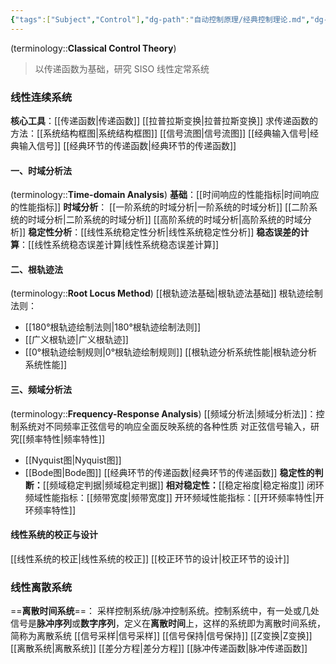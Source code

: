 ```yaml
---
{"tags":["Subject","Control"],"dg-path":"自动控制原理/经典控制理论.md","dg-publish":true,"dg-pinned":null,"permalink":"/自动控制原理/经典控制理论/","dgPassFrontmatter":true,"noteIcon":"","created":"2024-12-03T17:18:05.755+08:00","updated":"2025-03-03T12:22:59.213+08:00"}
---
```



(terminology::**Classical Control Theory**)
> 以传递函数为基础，研究 SISO 线性定常系统
### 线性连续系统
**核心工具**：[[传递函数\|传递函数]]   [[拉普拉斯变换\|拉普拉斯变换]]
求传递函数的方法：[[系统结构框图\|系统结构框图]]  [[信号流图\|信号流图]]
[[经典输入信号\|经典输入信号]]
[[经典环节的传递函数\|经典环节的传递函数]]
#### 一、时域分析法
(terminology::**Time-domain Analysis**) 
**基础**：[[时间响应的性能指标\|时间响应的性能指标]]
**时域分析**：
[[一阶系统的时域分析\|一阶系统的时域分析]]
[[二阶系统的时域分析\|二阶系统的时域分析]]
[[高阶系统的时域分析\|高阶系统的时域分析]]
**稳定性分析**：[[线性系统稳定性分析\|线性系统稳定性分析]]
**稳态误差的计算**：[[线性系统稳态误差计算\|线性系统稳态误差计算]]
#### 二、根轨迹法
(terminology::**Root Locus Method**) 
[[根轨迹法基础\|根轨迹法基础]]
根轨迹绘制法则：
-  [[180°根轨迹绘制法则\|180°根轨迹绘制法则]]
-  [[广义根轨迹\|广义根轨迹]]
-  [[0°根轨迹绘制规则\|0°根轨迹绘制规则]]
[[根轨迹分析系统性能\|根轨迹分析系统性能]]
#### 三、频域分析法
(terminology::**Frequency-Response Analysis**)
[[频域分析法\|频域分析法]]：控制系统对不同频率正弦信号的响应全面反映系统的各种性质
对正弦信号输入，研究[[频率特性\|频率特性]]
-  [[Nyquist图\|Nyquist图]]
-  [[Bode图\|Bode图]]
[[经典环节的传递函数\|经典环节的传递函数]]
**稳定性的判断：**[[频域稳定判据\|频域稳定判据]]
**相对稳定性：**[[稳定裕度\|稳定裕度]]
闭环频域性能指标：[[频带宽度\|频带宽度]]
开环频域性能指标：[[开环频率特性\|开环频率特性]]
#### 线性系统的校正与设计
[[线性系统的校正\|线性系统的校正]]
[[校正环节的设计\|校正环节的设计]]
### 线性离散系统
==**离散时间系统**==： 采样控制系统/脉冲控制系统。控制系统中，有一处或几处信号是**脉冲序列**或**数字序列**，定义在**离散时间**上，这样的系统即为离散时间系统，简称为离散系统
[[信号采样\|信号采样]]
[[信号保持\|信号保持]]
[[Z变换\|Z变换]]
[[离散系统\|离散系统]]
[[差分方程\|差分方程]]
[[脉冲传递函数\|脉冲传递函数]]
